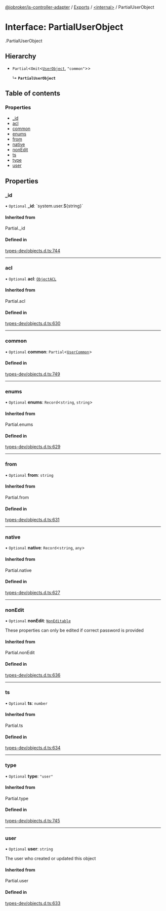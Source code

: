 [@iobroker/js-controller-adapter](../README.md) / [Exports](../modules.md) / [<internal\>](../modules/internal_.md) / PartialUserObject

# Interface: PartialUserObject

[<internal>](../modules/internal_.md).PartialUserObject

## Hierarchy

- `Partial`<`Omit`<[`UserObject`](internal_.UserObject.md), ``"common"``\>\>

  ↳ **`PartialUserObject`**

## Table of contents

### Properties

- [\_id](internal_.PartialUserObject.md#_id)
- [acl](internal_.PartialUserObject.md#acl)
- [common](internal_.PartialUserObject.md#common)
- [enums](internal_.PartialUserObject.md#enums)
- [from](internal_.PartialUserObject.md#from)
- [native](internal_.PartialUserObject.md#native)
- [nonEdit](internal_.PartialUserObject.md#nonedit)
- [ts](internal_.PartialUserObject.md#ts)
- [type](internal_.PartialUserObject.md#type)
- [user](internal_.PartialUserObject.md#user)

## Properties

### \_id

• `Optional` **\_id**: \`system.user.${string}\`

#### Inherited from

Partial.\_id

#### Defined in

[types-dev/objects.d.ts:744](https://github.com/ioBroker/ioBroker.js-controller/blob/63242509/packages/types-dev/objects.d.ts#L744)

___

### acl

• `Optional` **acl**: [`ObjectACL`](internal_.ObjectACL.md)

#### Inherited from

Partial.acl

#### Defined in

[types-dev/objects.d.ts:630](https://github.com/ioBroker/ioBroker.js-controller/blob/63242509/packages/types-dev/objects.d.ts#L630)

___

### common

• `Optional` **common**: `Partial`<[`UserCommon`](internal_.UserCommon.md)\>

#### Defined in

[types-dev/objects.d.ts:749](https://github.com/ioBroker/ioBroker.js-controller/blob/63242509/packages/types-dev/objects.d.ts#L749)

___

### enums

• `Optional` **enums**: `Record`<`string`, `string`\>

#### Inherited from

Partial.enums

#### Defined in

[types-dev/objects.d.ts:629](https://github.com/ioBroker/ioBroker.js-controller/blob/63242509/packages/types-dev/objects.d.ts#L629)

___

### from

• `Optional` **from**: `string`

#### Inherited from

Partial.from

#### Defined in

[types-dev/objects.d.ts:631](https://github.com/ioBroker/ioBroker.js-controller/blob/63242509/packages/types-dev/objects.d.ts#L631)

___

### native

• `Optional` **native**: `Record`<`string`, `any`\>

#### Inherited from

Partial.native

#### Defined in

[types-dev/objects.d.ts:627](https://github.com/ioBroker/ioBroker.js-controller/blob/63242509/packages/types-dev/objects.d.ts#L627)

___

### nonEdit

• `Optional` **nonEdit**: [`NonEditable`](internal_.NonEditable.md)

These properties can only be edited if correct password is provided

#### Inherited from

Partial.nonEdit

#### Defined in

[types-dev/objects.d.ts:636](https://github.com/ioBroker/ioBroker.js-controller/blob/63242509/packages/types-dev/objects.d.ts#L636)

___

### ts

• `Optional` **ts**: `number`

#### Inherited from

Partial.ts

#### Defined in

[types-dev/objects.d.ts:634](https://github.com/ioBroker/ioBroker.js-controller/blob/63242509/packages/types-dev/objects.d.ts#L634)

___

### type

• `Optional` **type**: ``"user"``

#### Inherited from

Partial.type

#### Defined in

[types-dev/objects.d.ts:745](https://github.com/ioBroker/ioBroker.js-controller/blob/63242509/packages/types-dev/objects.d.ts#L745)

___

### user

• `Optional` **user**: `string`

The user who created or updated this object

#### Inherited from

Partial.user

#### Defined in

[types-dev/objects.d.ts:633](https://github.com/ioBroker/ioBroker.js-controller/blob/63242509/packages/types-dev/objects.d.ts#L633)
